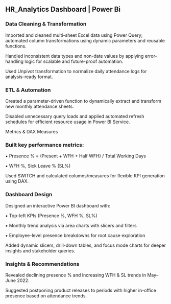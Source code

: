 ## HR_Analytics Dashboard | Power Bi 

### Data Cleaning & Transformation

Imported and cleaned multi-sheet Excel data using Power Query; automated column transformations using dynamic parameters and reusable functions.

Handled inconsistent data types and non-date values by applying error-handling logic for scalable and future-proof automation.

Used Unpivot transformation to normalize daily attendance logs for analysis-ready format.

### ETL & Automation

Created a parameter-driven function to dynamically extract and transform new monthly attendance sheets.

Disabled unnecessary query loads and applied automated refresh schedules for efficient resource usage in Power BI Service.

Metrics & DAX Measures

### Built key performance metrics:
▪️ Presence % = (Present + WFH + Half WFH) / Total Working Days

▪️ WFH %, Sick Leave % (SL%)

Used SWITCH and calculated columns/measures for flexible KPI generation using DAX.

### Dashboard Design

Designed an interactive Power BI dashboard with:

▪️ Top-left KPIs (Presence %, WFH %, SL%)

▪️ Monthly trend analysis via area charts with slicers and filters

▪️ Employee-level presence breakdowns for root cause exploration

Added dynamic slicers, drill-down tables, and focus mode charts for deeper insights and stakeholder queries.

### Insights & Recommendations

Revealed declining presence % and increasing WFH & SL trends in May–June 2022.

Suggested postponing product releases to periods with higher in-office presence based on attendance trends.
